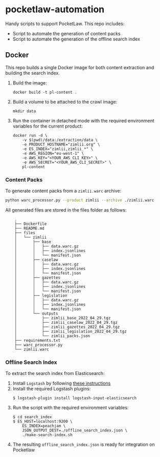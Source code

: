 # pocketlaw-automation

Handy scripts to support PocketLaw. This repo includes:
* Script to automate the generation of content packs
* Script to automate the generation of the offline search index

## Docker

This repo builds a single Docker image for both content extraction and building the search index.

1. Build the image:
    ```
    docker build -t pl-content .
    ```

2. Build a volume to be attached to the crawl image:
    ```
    mkdir data
    ```

3. Run the container in detached mode with the required environment variables for the current product:
    ```
    docker run -d \
        -v $(pwd)/data:/extraction/data \
        -e PRODUCT_HOSTNAME="zimlii.org" \
        -e ES_INDEX="zimlii,zimlii_*" \
        -e AWS_REGION="eu-west-1" \
        -e AWS_KEY="<YOUR_AWS_CLI_KEY>" \
        -e AWS_SECRET="<YOUR_AWS_CLI_SECRET>" \
        pl-content
    ```

### Content Packs

To generate content packs from a `zimlii.warc` archive:

```bash
python warc_processor.py --product zimlii --archive ./zimlii.warc
```

All generated files are stored in the files folder as follows:

```
    .
    ├── Dockerfile
    ├── README.md
    ├── files
    │   └── zimlii
    │       ├── base
    │       │   ├── data.warc.gz
    │       │   ├── index.jsonlines
    │       │   └── manifest.json
    │       ├── caselaw
    │       │   ├── data.warc.gz
    │       │   ├── index.jsonlines
    │       │   └── manifest.json
    │       ├── gazettes
    │       │   ├── data.warc.gz
    │       │   ├── index.jsonlines
    │       │   └── manifest.json
    │       ├── legislation
    │       │   ├── data.warc.gz
    │       │   ├── index.jsonlines
    │       │   └── manifest.json
    │       └── outputs
    │           ├── zimlii_base_2022_04_29.tgz
    │           ├── zimlii_caselaw_2022_04_29.tgz
    │           ├── zimlii_gazettes_2022_04_29.tgz
    │           ├── zimlii_legislation_2022_04_29.tgz
    │           └── zimlii_packs.json
    ├── requirements.txt
    ├── warc_processor.py
    └── zimlii.warc
```

### Offline Search Index

To extract the search index from Elasticsearch:
1. Install `Logstash` by following [these instructions](https://www.elastic.co/guide/en/logstash/7.17/installing-logstash.html)
2. Install the required Logstash plugins:
    ```
    $ logstash-plugin install logstash-input-elasticsearch
    ```
3. Run the script with the required environment variables:
    ```
    $ cd search_index
    $ ES_HOST=localhost:9200 \
        ES_INDEX=peachjam \
        JSON_OUTPUT_DEST=./offline_search_index.json \
        ./make-search-index.sh
    ```
4. The resulting `offline_search_index.json` is ready for integration on Pocketlaw
